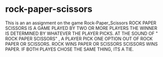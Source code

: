 # rock-paper-scissors
This is an an assignment on the game Rock-Paper_Scissors
ROCK PAPER SCISSORS IS A GAME PLAYED BY TWO OR MORE PLAYERS
THE WINNER IS DETERMINED BY WHATEVER THE PLAYER PICKS.
AT THE SOUND OF " ROCK PAPER SCISSORS" , A PLAYER PICK ONE OPTION OUT OF ROCK PAPER OR SCISSORS.
ROCK WINS PAPER OR SCISSORS
SCISSORS WINS PAPER.
IF BOTH PLAYES CHOSE THE SAME THING, ITS A TIE.
